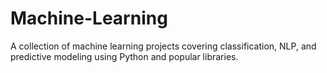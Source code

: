 # Machine-Learning
A collection of machine learning projects covering classification, NLP, and predictive modeling using Python and popular libraries.
